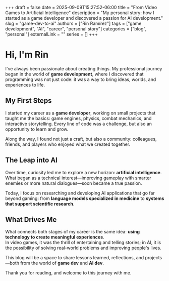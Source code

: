 +++ 
draft = false
date = 2025-09-09T15:27:52-06:00
title = "From Video Games to Artificial Intelligence"
description = "My personal story: how I started as a game developer and discovered a passion for AI development."
slug = "game-dev-to-ai"
authors = ["Rin Ramírez"]
tags = ["game development", "AI", "career", "personal story"]
categories = ["blog", "personal"]
externalLink = ""
series = []
+++

# Hi, I'm Rin 

I've always been passionate about creating things. My professional journey began in the world of **game development**, where I discovered that programming was not just code: it was a way to bring ideas, worlds, and experiences to life.

## My First Steps 

I started my career as a **game developer**, working on small projects that taught me the basics: game engines, physics, combat mechanics, and interactive storytelling. Every line of code was a challenge, but also an opportunity to learn and grow.  

Along the way, I found not just a craft, but also a community: colleagues, friends, and players who enjoyed what we created together.

## The Leap into AI 

Over time, curiosity led me to explore a new horizon: **artificial intelligence**.  
What began as a technical interest—improving gameplay with smarter enemies or more natural dialogues—soon became a true passion.

Today, I focus on researching and developing AI applications that go far beyond gaming: from **language models specialized in medicine** to **systems that support scientific research**.  

## What Drives Me 

What connects both stages of my career is the same idea: **using technology to create meaningful experiences**.  
In video games, it was the thrill of entertaining and telling stories; in AI, it is the possibility of solving real-world problems and improving people's lives.

This blog will be a space to share lessons learned, reflections, and projects—both from the world of **game dev** and **AI dev**.

Thank you for reading, and welcome to this journey with me.
